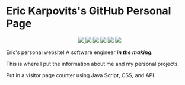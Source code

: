 # Eric Karpovits's GitHub Personal Page

<p align="center">
  <a href="https://github.com/EricKarpovits/">
         <img src="https://img.shields.io/badge/developer-EricKarpovits-blue?style=flat-square&logo=github">
  </a> 
  <img src="https://img.shields.io/badge/version-2.1.3-brightgreen?style=flat-square&color=2bbc8a"> <img src="https://img.shields.io/badge/build-passed-brightgreen?style=flat-square"> <img src="https://img.shields.io/badge/made%20with-HTML5-1f425f.svg?style=flat-square&logo=HTML5&color=E34F26"> <img src="https://img.shields.io/badge/made%20with-Java_Script-1f425f.svg?style=flat-square&logo=JavaScript&color=F7DF1E"> <img src="https://img.shields.io/badge/made%20with-CSS-1f425f.svg?style=flat-square&logo=CSS3&color=1572B6">
</p>

Eric's personal website! A software engineer ***in the making***.

This is where I put the information about me and my personal projects. 

Put in a visitor page counter using Java Script, CSS, and API.
